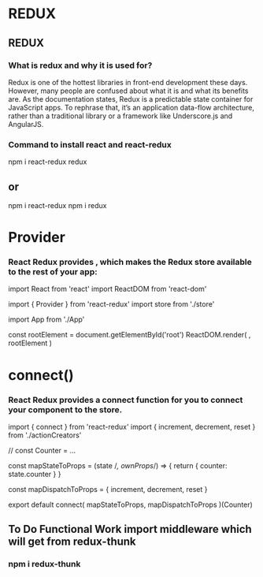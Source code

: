 # REDUX

## REDUX

### What is redux and why it is used for?


Redux is one of the hottest libraries in front-end development these days.
 However, many people are confused about what it is and what its benefits are.
As the documentation states, Redux is a predictable state container for
 JavaScript apps. To rephrase that, it’s an application data-flow architecture, 
 rather than a traditional library or a framework like Underscore.js and AngularJS.

 ### Command to install react and react-redux

 npm i react-redux redux 
 ## or
 npm i react-redux
 npm i redux


# Provider
### React Redux provides <Provider />, which makes the Redux store available to the rest of your app:

import React from 'react'
import ReactDOM from 'react-dom'

import { Provider } from 'react-redux'
import store from './store'

import App from './App'

const rootElement = document.getElementById('root')
ReactDOM.render(
  <Provider store={store}>
    <App />
  </Provider>,
  rootElement
)

# connect()
### React Redux provides a connect function for you to connect your component to the store.

import { connect } from 'react-redux'
import { increment, decrement, reset } from './actionCreators'

// const Counter = ...

const mapStateToProps = (state /*, ownProps*/) => {
  return {
    counter: state.counter
  }
}

const mapDispatchToProps = { increment, decrement, reset }

export default connect(
  mapStateToProps,
  mapDispatchToProps
)(Counter)
 

 ## To Do Functional Work import middleware which will get from redux-thunk

 ### npm i redux-thunk